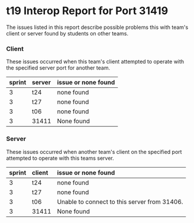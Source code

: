 # t19 Interop Report for Port 31419

The issues listed in this report describe possible problems this with team's client or server found by students on other teams.

### Client

These issues occurred when this team's client attempted to operate with the specified server port for another team.

| sprint | server | issue or none found |
| :--- | :--- | :--- |
| 3 | t24 | none found |
| 3 | t27 | none found | 
| 3 | t06 | none found |
| 3 | 31411 | None found |

### Server

These issues occurred when another team's client on the specified port attempted to operate with this teams server. 

| sprint | client | issue or none found |
| :--- | :--- | :--- |
| 3 | t24 | none found |
| 3 | t27 | none found | 
| 3 | t06 | Unable to connect to this server from 31406. |
| 3 | 31411 | None found |
